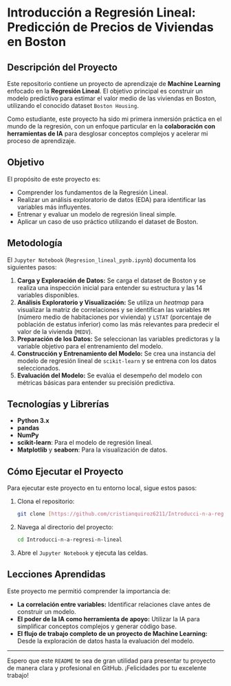 # Introducción a Regresión Lineal: Predicción de Precios de Viviendas en Boston

## Descripción del Proyecto

Este repositorio contiene un proyecto de aprendizaje de **Machine Learning** enfocado en la **Regresión Lineal**. El objetivo principal es construir un modelo predictivo para estimar el valor medio de las viviendas en Boston, utilizando el conocido dataset `Boston Housing`.

Como estudiante, este proyecto ha sido mi primera inmersión práctica en el mundo de la regresión, con un enfoque particular en la **colaboración con herramientas de IA** para desglosar conceptos complejos y acelerar mi proceso de aprendizaje.

## Objetivo

El propósito de este proyecto es:
* Comprender los fundamentos de la Regresión Lineal.
* Realizar un análisis exploratorio de datos (EDA) para identificar las variables más influyentes.
* Entrenar y evaluar un modelo de regresión lineal simple.
* Aplicar un caso de uso práctico utilizando el dataset de Boston.

## Metodología

El `Jupyter Notebook` (`Regresion_lineal_pynb.ipynb`) documenta los siguientes pasos:

1.  **Carga y Exploración de Datos:** Se carga el dataset de Boston y se realiza una inspección inicial para entender su estructura y las 14 variables disponibles.
2.  **Análisis Exploratorio y Visualización:** Se utiliza un *heatmap* para visualizar la matriz de correlaciones y se identifican las variables `RM` (número medio de habitaciones por vivienda) y `LSTAT` (porcentaje de población de estatus inferior) como las más relevantes para predecir el valor de la vivienda (`MEDV`).
3.  **Preparación de los Datos:** Se seleccionan las variables predictoras y la variable objetivo para el entrenamiento del modelo.
4.  **Construcción y Entrenamiento del Modelo:** Se crea una instancia del modelo de regresión lineal de `scikit-learn` y se entrena con los datos seleccionados.
5.  **Evaluación del Modelo:** Se evalúa el desempeño del modelo con métricas básicas para entender su precisión predictiva.

## Tecnologías y Librerías

* **Python 3.x**
* **pandas**
* **NumPy**
* **scikit-learn**: Para el modelo de regresión lineal.
* **Matplotlib** y **seaborn**: Para la visualización de datos.

## Cómo Ejecutar el Proyecto

Para ejecutar este proyecto en tu entorno local, sigue estos pasos:

1.  Clona el repositorio:
    ```bash
    git clone [https://github.com/cristianquiroz6211/Introducci-n-a-regresi-n-lineal.git](https://github.com/cristianquiroz6211/Introducci-n-a-regresi-n-lineal.git)
    ```
2.  Navega al directorio del proyecto:
    ```bash
    cd Introducci-n-a-regresi-n-lineal
    ```
3.  Abre el `Jupyter Notebook` y ejecuta las celdas.

## Lecciones Aprendidas

Este proyecto me permitió comprender la importancia de:
* **La correlación entre variables:** Identificar relaciones clave antes de construir un modelo.
* **El poder de la IA como herramienta de apoyo:** Utilizar la IA para simplificar conceptos complejos y generar código base.
* **El flujo de trabajo completo de un proyecto de Machine Learning:** Desde la exploración de datos hasta la evaluación del modelo.

---

Espero que este `README` te sea de gran utilidad para presentar tu proyecto de manera clara y profesional en GitHub. ¡Felicidades por tu excelente trabajo!
